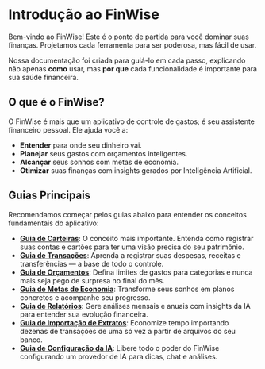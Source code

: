 # Introdução ao FinWise

Bem-vindo ao FinWise! Este é o ponto de partida para você dominar suas finanças. Projetamos cada ferramenta para ser poderosa, mas fácil de usar.

Nossa documentação foi criada para guiá-lo em cada passo, explicando não apenas **como** usar, mas **por que** cada funcionalidade é importante para sua saúde financeira.

## O que é o FinWise?

O FinWise é mais que um aplicativo de controle de gastos; é seu assistente financeiro pessoal. Ele ajuda você a:
-   **Entender** para onde seu dinheiro vai.
-   **Planejar** seus gastos com orçamentos inteligentes.
-   **Alcançar** seus sonhos com metas de economia.
-   **Otimizar** suas finanças com insights gerados por Inteligência Artificial.

## Guias Principais

Recomendamos começar pelos guias abaixo para entender os conceitos fundamentais do aplicativo:

-   **[Guia de Carteiras](./carteiras)**: O conceito mais importante. Entenda como registrar suas contas e cartões para ter uma visão precisa do seu patrimônio.
-   **[Guia de Transações](./transacoes)**: Aprenda a registrar suas despesas, receitas e transferências — a base de todo o controle.
-   **[Guia de Orçamentos](./orcamentos)**: Defina limites de gastos para categorias e nunca mais seja pego de surpresa no final do mês.
-   **[Guia de Metas de Economia](./metas)**: Transforme seus sonhos em planos concretos e acompanhe seu progresso.
-   **[Guia de Relatórios](./relatorios)**: Gere análises mensais e anuais com insights da IA para entender sua evolução financeira.
-   **[Guia de Importação de Extratos](./importacao)**: Economize tempo importando dezenas de transações de uma só vez a partir de arquivos do seu banco.
-   **[Guia de Configuração da IA](./configuracao-ia)**: Libere todo o poder do FinWise configurando um provedor de IA para dicas, chat e análises.
